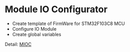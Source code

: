 # Module IO Configurator
- Create template of FirmWare for STM32F103C8 MCU
- Configure IO Module
- Create global variables

Detail:
[MIOC](https://open-plc-com.github.io/open-plc/programming/mioc/mioc_en.html "MIOC")
